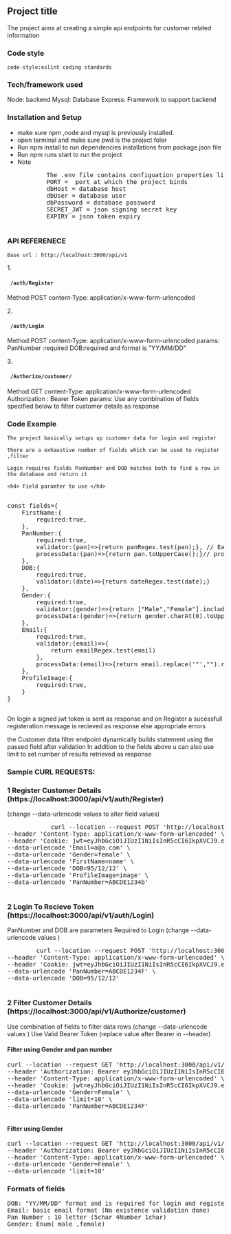 <h2>Project title</h2>
	The project aims at creating a simple api endpoints for customer related information
	
<h3>Code style</h3>
	<code>code-style:eslint coding standards</code>
<h3>Tech/framework used</h3>
Node: backend 
Mysql: Database
Express: Framework to support backend

<h3> Installation and Setup </h3>
<ul>
<li> make sure npm ,node and mysql is previously installed. </li> 
<li> open terminal and make sure pwd is the project foler </li>
<li> Run npm install to run dependencies installations from package.json file </li>
<li> Run npm runs start to run the project </li>
<li> Note 
	<pre>
		The .env file contains configuation properties like database 
		PORT =  port at which the project binds
		dbHost = database host 
		dbUser = database user
		dbPassword = database password
		SECRET_JWT = json signing secret key
		EXPIRY = json token expiry
	</pre>
</li>
</ul>

<h3> API REFERENECE </h3>
<code>Base url : http://localhost:3000/api/v1</code>

1.<h4><code> /auth/Register</code></h4>
	Method:POST 
	content-Type: application/x-www-form-urlencoded 

2.<h4><code> /auth/Login</code></h4>
	Method:POST 
	content-Type: application/x-www-form-urlencoded 
	params: 
				PanNumber :required
				DOB:required and format is  "YY/MM/DD"

3.<h4><code> /Authorize/customer/</code></h4>
	Method:GET 
	content-Type: application/x-www-form-urlencoded
	Authorization : Bearer Token
	params:	Use any combination of fields specified below to filter customer details as response 
				



<h3> Code Example </h3>

	The project basically setups up customer data for login and register 

	There are a exhaustive number of fields which can be used to register ,filter 
	
	Login requires fields PanNumber and DOB matches both to find a row in the database and return it 
	
	<h4> Field paramter to use </h4>
<pre>
	
const fields={
    FirstName:{
        required:true,
    },
    PanNumber:{
        required:true,
        validator:(pan)=>{return panRegex.test(pan);}, // Each Field has its own validation 
        processData:(pan)=>{return pan.toUpperCase();}// processing if field requires processing 
    },
    DOB:{
        required:true,
        validator:(date)=>{return dateRegex.test(date);}
    },
    Gender:{
        required:true,
        validator:(gender)=>{return ["Male","Female"].includes(gender);},
        processData:(gender)=>{return gender.charAt(0).toUpperCase()+gender.slice(1).toLowerCase();}
    },
    Email:{
        required:true,
        validator:(email)=>{
            return emailRegex.test(email)
        },
        processData:(email)=>{return email.replace('"',"").replace('"',"");}
    },
    ProfileImage:{
        required:true,
    }
}
	</pre>



On login a signed jwt token is sent as response and on Register a sucessfull registeration message is recieved as response else appropriate errors 


the Customer data filter endpoint dynamically builds statement using the passed field after validation 
In addition to the fields above u can also use limit to set number of results retrieved as response 
	

<h3>Sample CURL REQUESTS:</h3>
	<h3>1 Register Customer Details (https://localhost:3000/api/v1/auth/Register)</h3>
	(change --data-urlencode values to alter field values)
		<pre>
			curl --location --request POST 'http://localhost:3000/api/v1/auth/Register' \
--header 'Content-Type: application/x-www-form-urlencoded' \
--header 'Cookie: jwt=eyJhbGciOiJIUzI1NiIsInR5cCI6IkpXVCJ9.eyJwYW4iOiJBQkNERTEyMzRGIiwiRE9CIjoiMTk5NS0xMi0xMVQxODozMDowMC4wMDBaIiwiaWQiOjEsImlhdCI6MTYwNDMyMzc2OCwiZXhwIjoxNjA0MzI0MzY4fQ.qJwi5y0S76s9zLorjy_LxcrQmxITurOP1fqLyMEQAcA' \
--data-urlencode 'Email=a@a.com' \
--data-urlencode 'Gender=female' \
--data-urlencode 'FirstName=name' \
--data-urlencode 'DOB=95/12/12' \
--data-urlencode 'ProfileImage=image' \
--data-urlencode 'PanNumber=ABCDE1234b'
		</pre>

<h3>2 Login To Recieve Token (https://localhost:3000/api/v1/auth/Login)</h3>
	PanNumber and DOB are parameters Required to Login (change --data-urlencode values )
	<pre>
		curl --location --request POST 'http://localhost:3000/api/v1/auth/Login' \
--header 'Content-Type: application/x-www-form-urlencoded' \
--header 'Cookie: jwt=eyJhbGciOiJIUzI1NiIsInR5cCI6IkpXVCJ9.eyJwYW4iOiJBQkNERTEyMzRGIiwiRE9CIjoiMTk5NS0xMi0xMVQxODozMDowMC4wMDBaIiwiaWQiOjEsImlhdCI6MTYwNDMyMzc2OCwiZXhwIjoxNjA0MzI0MzY4fQ.qJwi5y0S76s9zLorjy_LxcrQmxITurOP1fqLyMEQAcA' \
--data-urlencode 'PanNumber=ABCDE1234F' \
--data-urlencode 'DOB=95/12/12'
	</pre>



<h3>2 Filter Customer Details  (https://localhost:3000/api/v1/Authorize/customer)</h3>
	Use combination of fields to filter data rows (change --data-urlencode values )
	Use Valid Bearer Token (replace value after Bearer in --header)
	<h4> Filter using Gender and pan number </h4>
	<pre>curl --location --request GET 'http://localhost:3000/api/v1/Authorize/customer/' \
--header 'Authorization: Bearer eyJhbGciOiJIUzI1NiIsInR5cCI6IkpXVCJ9.eyJwYW4iOiJBQkNERTEyMzRGIiwiRE9CIjoiMTk5NS0xMi0xMVQxODozMDowMC4wMDBaIiwiaWQiOjEsImlhdCI6MTYwNDMyMzc2OCwiZXhwIjoxNjA0MzI0MzY4fQ.qJwi5y0S76s9zLorjy_LxcrQmxITurOP1fqLyMEQAcA' \
--header 'Content-Type: application/x-www-form-urlencoded' \
--header 'Cookie: jwt=eyJhbGciOiJIUzI1NiIsInR5cCI6IkpXVCJ9.eyJwYW4iOiJBQkNERTEyMzRGIiwiRE9CIjoiMTk5NS0xMi0xMVQxODozMDowMC4wMDBaIiwiaWQiOjEsImlhdCI6MTYwNDMyMzc2OCwiZXhwIjoxNjA0MzI0MzY4fQ.qJwi5y0S76s9zLorjy_LxcrQmxITurOP1fqLyMEQAcA' \
--data-urlencode 'Gender=Female' \
--data-urlencode 'limit=10' \
--data-urlencode 'PanNumber=ABCDE1234F'
	</pre>
	
<h4>Filter using Gender</h4>
<pre>
curl --location --request GET 'http://localhost:3000/api/v1/Authorize/customer/' \
--header 'Authorization: Bearer eyJhbGciOiJIUzI1NiIsInR5cCI6IkpXVCJ9.eyJwYW4iOiJBQkNERTEyMzRGIiwiRE9CIjoiMTk5NS0xMi0xMVQxODozMDowMC4wMDBaIiwiaWQiOjEsImlhdCI6MTYwNDMyMzc2OCwiZXhwIjoxNjA0MzI0MzY4fQ.qJwi5y0S76s9zLorjy_LxcrQmxITurOP1fqLyMEQAcA' \
--header 'Content-Type: application/x-www-form-urlencoded' \
--data-urlencode 'Gender=Female' \
--data-urlencode 'limit=10'
</pre>

<h3>Formats of fields </h3>
<pre>
DOB: "YY/MM/DD" format and is required for login and registeration
Email: basic email format (No existence validation done)
Pan Number : 10 letter (5char 4Number 1char)
Gender: Enum( male ,female)
</pre>
